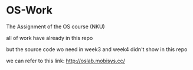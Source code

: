 # OS-Work
The Assignment of the OS course (NKU)

all of work have already in this repo

but the source code wo need in week3 and week4 didn't show in this repo

we can refer to this link: http://oslab.mobisys.cc/
